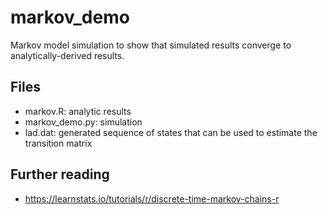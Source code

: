 # markov_demo

Markov model simulation to show that simulated results converge to
analytically-derived results.

## Files

- markov.R: analytic results
- markov_demo.py: simulation
- lad.dat: generated sequence of states that can be used to estimate the transition matrix

## Further reading

- https://learnstats.io/tutorials/r/discrete-time-markov-chains-r
